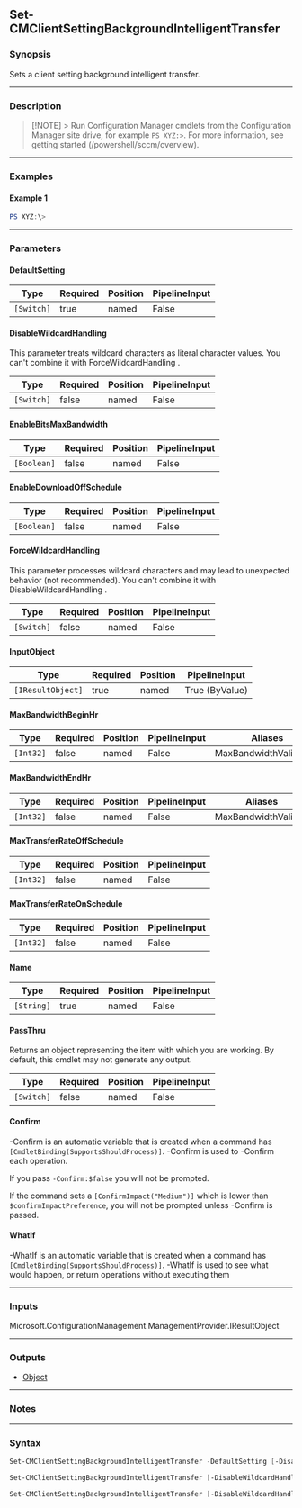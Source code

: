 Set-CMClientSettingBackgroundIntelligentTransfer
------------------------------------------------




### Synopsis
Sets a client setting background intelligent transfer.



---


### Description

> [!NOTE] > Run Configuration Manager cmdlets from the Configuration Manager site drive, for example `PS XYZ:>`. For more information, see getting started (/powershell/sccm/overview).



---


### Examples
#### Example 1
```PowerShell
PS XYZ:\>
```



---


### Parameters
#### **DefaultSetting**








|Type      |Required|Position|PipelineInput|
|----------|--------|--------|-------------|
|`[Switch]`|true    |named   |False        |



#### **DisableWildcardHandling**

This parameter treats wildcard characters as literal character values. You can't combine it with ForceWildcardHandling .






|Type      |Required|Position|PipelineInput|
|----------|--------|--------|-------------|
|`[Switch]`|false   |named   |False        |



#### **EnableBitsMaxBandwidth**








|Type       |Required|Position|PipelineInput|
|-----------|--------|--------|-------------|
|`[Boolean]`|false   |named   |False        |



#### **EnableDownloadOffSchedule**








|Type       |Required|Position|PipelineInput|
|-----------|--------|--------|-------------|
|`[Boolean]`|false   |named   |False        |



#### **ForceWildcardHandling**

This parameter processes wildcard characters and may lead to unexpected behavior (not recommended). You can't combine it with DisableWildcardHandling .






|Type      |Required|Position|PipelineInput|
|----------|--------|--------|-------------|
|`[Switch]`|false   |named   |False        |



#### **InputObject**








|Type             |Required|Position|PipelineInput |
|-----------------|--------|--------|--------------|
|`[IResultObject]`|true    |named   |True (ByValue)|



#### **MaxBandwidthBeginHr**








|Type     |Required|Position|PipelineInput|Aliases              |
|---------|--------|--------|-------------|---------------------|
|`[Int32]`|false   |named   |False        |MaxBandwidthValidFrom|



#### **MaxBandwidthEndHr**








|Type     |Required|Position|PipelineInput|Aliases            |
|---------|--------|--------|-------------|-------------------|
|`[Int32]`|false   |named   |False        |MaxBandwidthValidTo|



#### **MaxTransferRateOffSchedule**








|Type     |Required|Position|PipelineInput|
|---------|--------|--------|-------------|
|`[Int32]`|false   |named   |False        |



#### **MaxTransferRateOnSchedule**








|Type     |Required|Position|PipelineInput|
|---------|--------|--------|-------------|
|`[Int32]`|false   |named   |False        |



#### **Name**








|Type      |Required|Position|PipelineInput|
|----------|--------|--------|-------------|
|`[String]`|true    |named   |False        |



#### **PassThru**

Returns an object representing the item with which you are working. By default, this cmdlet may not generate any output.






|Type      |Required|Position|PipelineInput|
|----------|--------|--------|-------------|
|`[Switch]`|false   |named   |False        |



#### **Confirm**
-Confirm is an automatic variable that is created when a command has ```[CmdletBinding(SupportsShouldProcess)]```.
-Confirm is used to -Confirm each operation.

If you pass ```-Confirm:$false``` you will not be prompted.


If the command sets a ```[ConfirmImpact("Medium")]``` which is lower than ```$confirmImpactPreference```, you will not be prompted unless -Confirm is passed.

#### **WhatIf**
-WhatIf is an automatic variable that is created when a command has ```[CmdletBinding(SupportsShouldProcess)]```.
-WhatIf is used to see what would happen, or return operations without executing them


---


### Inputs
Microsoft.ConfigurationManagement.ManagementProvider.IResultObject





---


### Outputs
* [Object](https://learn.microsoft.com/en-us/dotnet/api/System.Object)






---


### Notes




---


### Syntax
```PowerShell
Set-CMClientSettingBackgroundIntelligentTransfer -DefaultSetting [-DisableWildcardHandling] [-EnableBitsMaxBandwidth <Boolean>] [-EnableDownloadOffSchedule <Boolean>] [-ForceWildcardHandling] [-MaxBandwidthBeginHr <Int32>] [-MaxBandwidthEndHr <Int32>] [-MaxTransferRateOffSchedule <Int32>] [-MaxTransferRateOnSchedule <Int32>] [-PassThru] [-Confirm] [-WhatIf] [<CommonParameters>]
```
```PowerShell
Set-CMClientSettingBackgroundIntelligentTransfer [-DisableWildcardHandling] [-EnableBitsMaxBandwidth <Boolean>] [-EnableDownloadOffSchedule <Boolean>] [-ForceWildcardHandling] -InputObject <IResultObject> [-MaxBandwidthBeginHr <Int32>] [-MaxBandwidthEndHr <Int32>] [-MaxTransferRateOffSchedule <Int32>] [-MaxTransferRateOnSchedule <Int32>] [-PassThru] [-Confirm] [-WhatIf] [<CommonParameters>]
```
```PowerShell
Set-CMClientSettingBackgroundIntelligentTransfer [-DisableWildcardHandling] [-EnableBitsMaxBandwidth <Boolean>] [-EnableDownloadOffSchedule <Boolean>] [-ForceWildcardHandling] [-MaxBandwidthBeginHr <Int32>] [-MaxBandwidthEndHr <Int32>] [-MaxTransferRateOffSchedule <Int32>] [-MaxTransferRateOnSchedule <Int32>] -Name <String> [-PassThru] [-Confirm] [-WhatIf] [<CommonParameters>]
```
